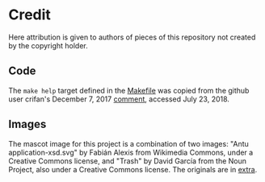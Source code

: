 Credit
======
Here attribution is given to authors of pieces of this repository not created
by the copyright holder.

Code
----
The `make help` target defined in the [Makefile](Makefile) was copied from
the github user crifan's December 7, 2017 
[comment](https://gist.github.com/prwhite/8168133), accessed July 23, 2018.

Images
------
The mascot image for this project is a combination of two images:
"Antu application-xsd.svg" by Fabián Alexis from Wikimedia Commons, under a
Creative Commons license, and "Trash" by David García from the Noun Project,
also under a Creative Commons license. The originals are in [extra](extra/).